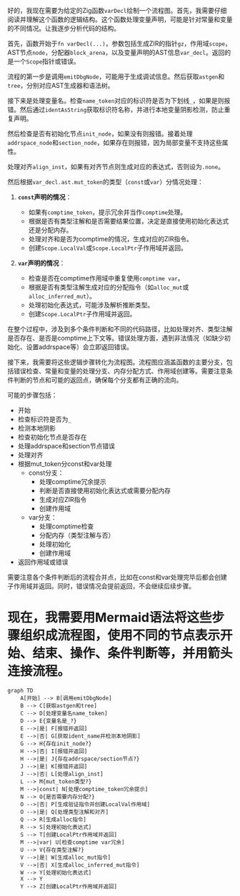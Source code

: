 好的，我现在需要为给定的Zig函数`varDecl`绘制一个流程图。首先，我需要仔细阅读并理解这个函数的逻辑结构。这个函数处理变量声明，可能是针对常量和变量的不同情况。让我逐步分析代码的结构。

首先，函数开始于`fn varDecl(...)`，参数包括生成ZIR的指针`gz`，作用域`scope`，AST节点`node`，分配器`block_arena`，以及变量声明的AST信息`var_decl`。返回的是一个`Scope`指针或错误。

流程的第一步是调用`emitDbgNode`，可能用于生成调试信息。然后获取`astgen`和`tree`，分别对应AST生成器和语法树。

接下来是处理变量名。检查`name_token`对应的标识符是否为下划线`_`，如果是则报错。然后通过`identAsString`获取标识符名称，并进行本地变量阴影检测，防止重复声明。

然后检查是否有初始化节点`init_node`，如果没有则报错。接着处理`addrspace_node`和`section_node`，如果存在则报错，因为局部变量不支持这些属性。

处理对齐`align_inst`，如果有对齐节点则生成对应的表达式，否则设为`.none`。

然后根据`var_decl.ast.mut_token`的类型（`const`或`var`）分情况处理：

1. **`const`声明的情况**：
   - 如果有`comptime_token`，提示冗余并当作`comptime`处理。
   - 根据是否有类型注解和是否需要结果位置，决定是直接使用初始化表达式还是分配内存。
   - 处理对齐和是否为comptime的情况，生成对应的ZIR指令。
   - 创建`Scope.LocalVal`或`Scope.LocalPtr`子作用域并返回。

2. **`var`声明的情况**：
   - 检查是否在comptime作用域中重复使用`comptime var`。
   - 根据是否有类型注解生成对应的分配指令（如`alloc_mut`或`alloc_inferred_mut`）。
   - 处理初始化表达式，可能涉及解析推断类型。
   - 创建`Scope.LocalPtr`子作用域并返回。

在整个过程中，涉及到多个条件判断和不同的代码路径，比如处理对齐、类型注解是否存在、是否是comptime上下文等。错误处理方面，遇到非法情况（如缺少初始化、设置addrspace等）会立即返回错误。

接下来，我需要将这些逻辑步骤转化为流程图。流程图应涵盖函数的主要分支，包括错误检查、常量和变量的处理分支、内存分配方式、作用域创建等。需要注意条件判断的节点和可能的返回点，确保每个分支都有正确的流向。

可能的步骤包括：
- 开始
- 检查标识符是否为`_`
- 检测本地阴影
- 检查初始化节点是否存在
- 处理addrspace和section节点错误
- 处理对齐
- 根据mut_token分const和var处理
  - const分支：
    - 处理comptime冗余提示
    - 判断是否直接使用初始化表达式或需要分配内存
    - 生成对应ZIR指令
    - 创建作用域
  - var分支：
    - 处理comptime检查
    - 分配内存（类型注解与否）
    - 处理初始化
    - 创建作用域
- 返回作用域或错误

需要注意各个条件判断后的流程合并点，比如在const和var处理完毕后都会创建子作用域并返回。同时，错误情况会提前返回，不会继续后续步骤。

现在，我需要用Mermaid语法将这些步骤组织成流程图，使用不同的节点表示开始、结束、操作、条件判断等，并用箭头连接流程。
================================================
```mermaid
graph TD
    A[开始] --> B[调用emitDbgNode]
    B --> C[获取astgen和tree]
    C --> D[处理变量名name_token]
    D --> E{变量名是_?}
    E -->|是| F[报错并返回]
    E -->|否| G[获取ident_name并检测本地阴影]
    G --> H{存在init_node?}
    H -->|否| I[报错并返回]
    H -->|是| J{存在addrspace/section节点?}
    J -->|是| K[报错并返回]
    J -->|否| L[处理align_inst]
    L --> M{mut_token类型?}
    M -->|const| N[处理comptime_token冗余提示]
    N --> O{是否需要内存分配?}
    O -->|否| P[生成验证指令并创建LocalVal作用域]
    O -->|是| Q[处理类型注解和对齐]
    Q --> R[生成alloc指令]
    R --> S[处理初始化表达式]
    S --> T[创建LocalPtr作用域并返回]
    M -->|var| U[检查comptime var冗余]
    U --> V{存在类型注解?}
    V -->|是| W[生成alloc_mut指令]
    V -->|否| X[生成alloc_inferred_mut指令]
    W --> Y[处理初始化表达式]
    X --> Y
    Y --> Z[创建LocalPtr作用域并返回]
```